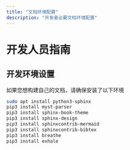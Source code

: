 ```yaml
---
title: "文档环境配置"
description: "开发者必要文档环境配置"
---
```


# 开发人员指南

## 开发环境设置

如果您想构建自己的文档，请确保安装了以下环境

```sh
sudo apt install python3-sphinx
pip3 install myst-parser
pip3 install sphinx-book-theme
pip3 install sphinx-design
pip3 install sphinxcontrib-mermaid
pip3 install sphinxcontrib-bibtex
pip3 install breathe
pip3 install exhale
```

